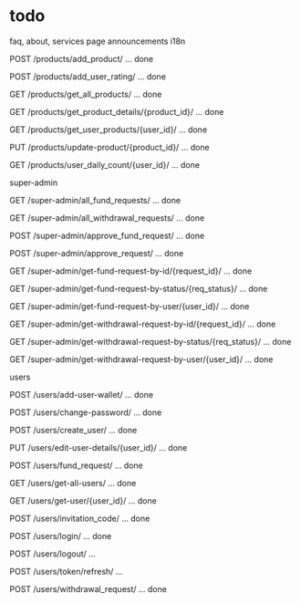# todo

faq,
about,
services page
announcements
i18n

POST
/products/add_product/ ... done


POST
/products/add_user_rating/ ... done


GET
/products/get_all_products/ ... done


GET
/products/get_product_details/{product_id}/ ... done


GET
/products/get_user_products/{user_id}/ ... done


PUT
/products/update-product/{product_id}/ ... done 


GET
/products/user_daily_count/{user_id}/ ... done

super-admin


GET
/super-admin/all_fund_requests/ ... done


GET
/super-admin/all_withdrawal_requests/ ... done


POST
/super-admin/approve_fund_request/ ... done


POST
/super-admin/approve_request/ ... done


GET
/super-admin/get-fund-request-by-id/{request_id}/ ... done


GET
/super-admin/get-fund-request-by-status/{req_status}/ ... done


GET
/super-admin/get-fund-request-by-user/{user_id}/ ... done


GET
/super-admin/get-withdrawal-request-by-id/{request_id}/ ... done


GET
/super-admin/get-withdrawal-request-by-status/{req_status}/ ... done


GET
/super-admin/get-withdrawal-request-by-user/{user_id}/ ... done

users


POST
/users/add-user-wallet/ ... done


POST
/users/change-password/ ... done


POST
/users/create_user/ ... done


PUT
/users/edit-user-details/{user_id}/ ... done


POST
/users/fund_request/ ... done


GET
/users/get-all-users/ ... done


GET
/users/get-user/{user_id}/ ... done


POST
/users/invitation_code/ ... done




POST
/users/login/ ... done


POST
/users/logout/ ...


POST
/users/token/refresh/ ...


POST
/users/withdrawal_request/ ... done